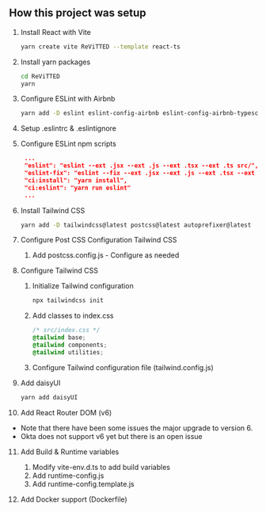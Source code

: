 ## How this project was setup

1. Install React with Vite
   ```bash
   yarn create vite ReViTTED --template react-ts
   ```

2. Install yarn packages
   ```bash
   cd ReViTTED
   yarn
   ```

3. Configure ESLint with Airbnb
   ```bash
   yarn add -D eslint eslint-config-airbnb eslint-config-airbnb-typescript eslint-plugin-import eslint-plugin-jsx-a11y eslint-plugin-react eslint-plugin-react-hooks
   ```

4. Setup .eslintrc & .eslintignore

5. Configure ESLint npm scripts
   ```json
    ...
    "eslint": "eslint --ext .jsx --ext .js --ext .tsx --ext .ts src/",
    "eslint-fix": "eslint --fix --ext .jsx --ext .js --ext .tsx --ext .ts src/",
    "ci:install": "yarn install",
    "ci:eslint": "yarn run eslint"
    ...
   ```

6. Install Tailwind CSS
   ```bash
   yarn add -D tailwindcss@latest postcss@latest autoprefixer@latest
   ```

7. Configure Post CSS Configuration Tailwind CSS
   1. Add postcss.config.js - Configure as needed

8. Configure Tailwind CSS
   1. Initialize Tailwind configuration
      ```bash
      npx tailwindcss init
      ```
   2. Add classes to index.css
      ```css
      /* src/index.css */
      @tailwind base;
      @tailwind components;
      @tailwind utilities;
      ```
   3. Configure Tailwind configuration file (tailwind.config.js)

9. Add daisyUI
   ```bash
   yarn add daisyUI
   ```

10. Add React Router DOM (v6)

* Note that there have been some issues the major upgrade to version 6.
* Okta does not support v6 yet but there is an open issue

11. Add Build & Runtime variables
    1. Modify vite-env.d.ts to add build variables
    2. Add runtime-config.js
    3. Add runtime-config.template.js

12. Add Docker support (Dockerfile)
